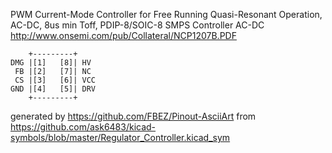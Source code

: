 PWM Current-Mode Controller for Free Running Quasi-Resonant Operation, AC-DC, 8us min Toff, PDIP-8/SOIC-8
SMPS Controller AC-DC
http://www.onsemi.com/pub/Collateral/NCP1207B.PDF


	    +---------+
	DMG |[1]   [8]| HV
	 FB |[2]   [7]| NC
	 CS |[3]   [6]| VCC
	GND |[4]   [5]| DRV
	    +---------+


generated by https://github.com/FBEZ/Pinout-AsciiArt from https://github.com/ask6483/kicad-symbols/blob/master/Regulator_Controller.kicad_sym